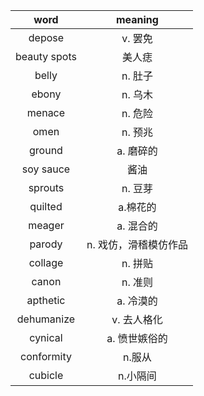 |     word     |        meaning        |
|:------------:|:---------------------:|
|    depose    |        v. 罢免        |
| beauty spots |        美人痣         |
|    belly     |        n. 肚子        |
|    ebony     |        n. 乌木        |
|    menace    |        n. 危险        |
|     omen     |        n. 预兆        |
|    ground    |       a. 磨碎的       |
|  soy sauce   |         酱油          |
|   sprouts    |        n. 豆芽        |
|   quilted    |       a.棉花的        |
|    meager    |       a. 混合的       |
|    parody    | n. 戏仿，滑稽模仿作品 |
|   collage    |        n. 拼贴        |
|    canon     |        n. 准则        |
|   apthetic   |       a. 冷漠的       |
|  dehumanize  |      v. 去人格化      |
|   cynical    |     a. 愤世嫉俗的     |
|  conformity  |        n.服从         |
|   cubicle    | n.小隔间                      |
